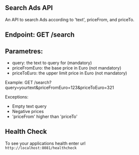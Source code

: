 Search Ads API
---

An API to search Ads according to 'text', priceFrom, and priceTo.

Endpoint: GET /search
---

Parametres:
----
- query: the text to query for (mandatory)
- priceFromEuro: the base price in Euro (not mandatory)
- priceToEuro: the upper limit price in Euro (not mandatory)

Example: GET /search?query=yourtext&priceFromEuro=123&priceToEuro=321

Exceptions:
- Empty text query
- Negative prices
- 'priceFrom' higher than 'priceTo'

Health Check
---

To see your applications health enter url `http://localhost:8081/healthcheck`
